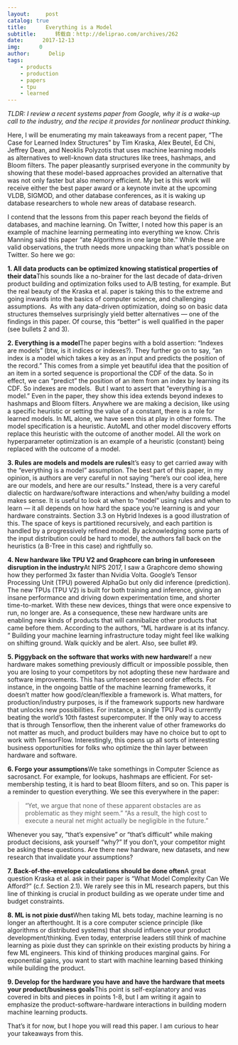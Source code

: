 ```yaml
---
layout:     post
catalog: true
title:      Everything is a Model
subtitle:      转载自：http://deliprao.com/archives/262
date:      2017-12-13
img:      0
author:      Delip
tags:
    - products
    - production
    - papers
    - tpu
    - learned
---
```


*TLDR: I review a recent systems paper from Google, why it is a wake-up call to the industry, and the recipe it provides for nonlinear product thinking.*

Here, I will be enumerating my main takeaways from a recent paper, “The Case for Learned Index Structures” by Tim Kraska, Alex Beutel, Ed Chi, Jeffrey Dean, and Neoklis Polyzotis that uses machine learning models as alternatives to well-known data structures like trees, hashmaps, and Bloom filters. The paper pleasantly surprised everyone in the community by showing that these model-based approaches provided an alternative that was not only faster but also memory efficient. My bet is this work will receive either the best paper award or a keynote invite at the upcoming VLDB, SIGMOD, and other database conferences, as it is waking up database researchers to whole new areas of database research.

I contend that the lessons from this paper reach beyond the fields of databases, and machine learning. On Twitter, I noted how this paper is an example of machine learning permeating into everything we know. Chris Manning said this paper “ate Algorithms in one large bite.” While these are valid observations, the truth needs more unpacking than what’s possible on Twitter. So here we go:

**1. All data products can be optimized knowing statistical properties of their data**This sounds like a no-brainer for the last decade of data-driven product building and optimization folks used to A/B testing, for example. But the real beauty of the Kraska et al. paper is taking this to the extreme and going inwards into the basics of computer science, and challenging assumptions.  As with any data-driven optimization, doing so on basic data structures themselves surprisingly yield better alternatives — one of the findings in this paper. Of course, this “better” is well qualified in the paper (see bullets 2 and 3).

**2. Everything is a model**The paper begins with a bold assertion: “Indexes are models” (btw, is it indices or indexes?). They further go on to say, “an index is a model which takes a key as an input and predicts the position of the record.” This comes from a simple yet beautiful idea that the position of an item in a sorted sequence is proportional the CDF of the data. So in effect, we can “predict” the position of an item from an index by learning its CDF. So indexes are models.  But I want to assert that “everything is a model.” Even in the paper, they show this idea extends beyond indexes to hashmaps and Bloom filters. Anywhere we are making a decision, like using a specific heuristic or setting the value of a constant, there is a role for learned models. In ML alone, we have seen this at play in other forms. The model specification is a heuristic. AutoML and other model discovery efforts replace this heuristic with the outcome of another model. All the work on hyperparameter optimization is an example of a heuristic (constant) being replaced with the outcome of a model.

**3. Rules are models and models are rules**It’s easy to get carried away with the “everything is a model” assumption. The best part of this paper, in my opinion, is authors are very careful in not saying “here’s our cool idea, here are our models, and here are our results.” Instead, there is a very careful dialectic on hardware/software interactions and when/why building a model makes sense. It is useful to look at when to “model” using rules and when to learn — it all depends on how hard the space you’re learning is and your hardware constraints. Section 3.3 on Hybrid Indexes is a good illustration of this. The space of keys is partitioned recursively, and each partition is handled by a progressively refined model. By acknowledging some parts of the input distribution could be hard to model, the authors fall back on the heuristics (a B-Tree in this case) and rightfully so.

**4. New hardware like TPU V2 and Graphcore can bring in unforeseen disruption in the industry**At NIPS 2017, I saw a Graphcore demo showing how they performed 3x faster than Nvidia Volta. Google’s Tensor Processing Unit (TPU) powered AlphaGo but only did inference (prediction). The new TPUs (TPU V2) is built for both training and inference, giving an insane performance and driving down experimentation time, and shorter time-to-market. With these new devices, things that were once expensive to run, no longer are. As a consequence, these new hardware units are enabling new kinds of products that will cannibalize other products that came before them. According to the authors, “ML hardware is at its infancy. ” Building your machine learning infrastructure today might feel like walking on shifting ground. Walk quickly and be alert. Also, see bullet #9.

**5. Piggyback on the software that works with new hardware**If a new hardware makes something previously difficult or impossible possible, then you are losing to your competitors by not adopting these new hardware and software improvements. This has unforeseen second order effects. For instance, in the ongoing battle of the machine learning frameworks, it doesn’t matter how good/clean/flexible a framework is. What matters, for production/industry purposes, is if the framework supports new hardware that unlocks new possibilities. For instance, a single TPU Pod is currently beating the world’s 10th fastest supercomputer. If the only way to access that is through Tensorflow, then the inherent value of other frameworks do not matter as much, and product builders may have no choice but to opt to work with TensorFlow. Interestingly, this opens up all sorts of interesting business opportunities for folks who optimize the thin layer between hardware and software.

**6. Forgo your assumptions**We take somethings in Computer Science as sacrosanct. For example, for lookups, hashmaps are efficient. For set-membership testing, it is hard to beat Bloom filters, and so on. This paper is a reminder to question everything. We see this everywhere in the paper:

> “Yet, we argue that none of these apparent obstacles are as problematic as they might seem.”
“As a result, the high cost to execute a neural net might actually be negligible in the future.”

Whenever you say, “that’s expensive” or “that’s difficult” while making product decisions, ask yourself “why?” If you don’t, your competitor might be asking these questions. Are there new hardware, new datasets, and new research that invalidate your assumptions?

**7. Back-of-the-envelope calculations should be done often**A great question Kraska et al. ask in their paper is “What Model Complexity Can We Afford?” (c.f. Section 2.1). We rarely see this in ML research papers, but this line of thinking is crucial in product building as we operate under time and budget constraints.

**8. ML is not pixie dust**When taking ML bets today, machine learning is no longer an afterthought. It is a core computer science principle (like algorithms or distributed systems) that should influence your product development/thinking. Even today, enterprise leaders still think of machine learning as pixie dust they can sprinkle on their existing products by hiring a few ML engineers. This kind of thinking produces marginal gains. For exponential gains, you want to start with machine learning based thinking while building the product.

**9. Develop for the hardware you have** **and have the hardware that meets your product/business goals**This point is self-explanatory and was covered in bits and pieces in points 1-8, but I am writing it again to emphasize the product-software-hardware interactions in building modern machine learning products.

That’s it for now, but I hope you will read this paper. I am curious to hear your takeaways from this.
